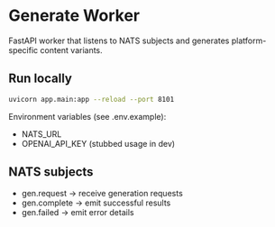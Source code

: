 # Generate Worker

FastAPI worker that listens to NATS subjects and generates platform-specific content variants.

## Run locally

```bash
uvicorn app.main:app --reload --port 8101
```

Environment variables (see .env.example):
- NATS_URL
- OPENAI_API_KEY (stubbed usage in dev)

## NATS subjects
- gen.request → receive generation requests
- gen.complete → emit successful results
- gen.failed → emit error details


